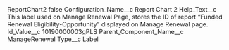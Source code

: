 <?xml version="1.0" encoding="UTF-8"?>
<CustomMetadata xmlns="http://soap.sforce.com/2006/04/metadata" xmlns:xsi="http://www.w3.org/2001/XMLSchema-instance" xmlns:xsd="http://www.w3.org/2001/XMLSchema">
    <label>ReportChart2</label>
    <protected>false</protected>
    <values>
        <field>Configuration_Name__c</field>
        <value xsi:type="xsd:string">Report Chart 2</value>
    </values>
    <values>
        <field>Help_Text__c</field>
        <value xsi:type="xsd:string">This label used on Manage Renewal Page, stores the ID of report  “Funded Renewal Eligibility-Opportunity” displayed on Manage Renewal page.</value>
    </values>
    <values>
        <field>Id_Value__c</field>
        <value xsi:type="xsd:string">10190000003gPLS</value>
    </values>
    <values>
        <field>Parent_Component_Name__c</field>
        <value xsi:type="xsd:string">ManageRenewal</value>
    </values>
    <values>
        <field>Type__c</field>
        <value xsi:type="xsd:string">Label</value>
    </values>
</CustomMetadata>
